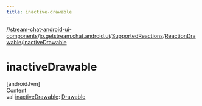 ```yaml
---
title: inactive-drawable
---
```

//[stream-chat-android-ui-components](../../../../index.md)/[io.getstream.chat.android.ui](../../index.md)/[SupportedReactions](../index.md)/[ReactionDrawable](index.md)/[inactiveDrawable](inactiveDrawable.md)



# inactiveDrawable  
[androidJvm]  
Content  
val [inactiveDrawable](inactiveDrawable.md): [Drawable](https://developer.android.com/reference/kotlin/android/graphics/drawable/Drawable.html)  



